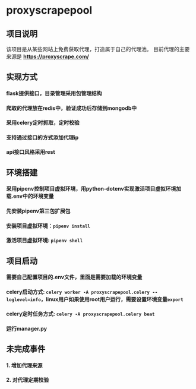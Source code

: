 # proxyscrapepool

## 项目说明
该项目是从某些网站上免费获取代理，打造属于自己的代理池。
目前代理的主要来源是 **https://proxyscrape.com/**

## 实现方式
#### flask提供接口，目录管理采用包管理结构
#### 爬取的代理放在redis中，验证成功后存储到mongodb中
#### 采用celery定时抓取，定时校验
#### 支持通过接口的方式添加代理ip
#### api接口风格采用rest

## 环境搭建
#### 采用pipenv控制项目虚拟环境，用python-dotenv实现激活项目虚拟环境加载.env中的环境变量
#### 先安装pipenv第三包扩展包
#### 安装项目虚拟环境：`pipenv install`
#### 激活项目虚拟环境: `pipenv shell`


## 项目启动
#### 需要自己配置项目的.env文件，里面是需要加载的环境变量
#### celery启动方式: `celery worker -A proxyscrapepool.celery --loglevel=info`，linux用户如果使用root用户运行，需要设置环境变量`export `

#### celery定时任务方式: `celery -A proxyscrapepool.celery beat`
#### 运行manager.py


## 未完成事件
#### 1. 增加代理来源
#### 2. 对代理定期校验
